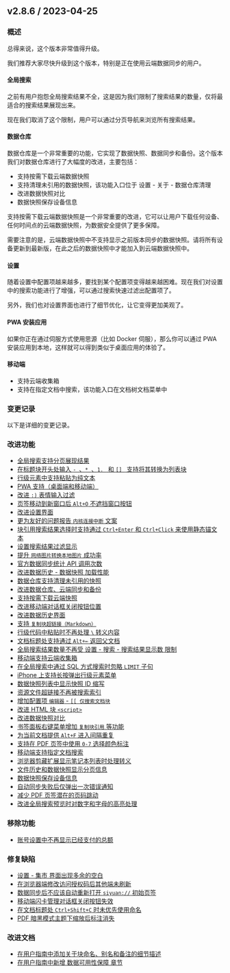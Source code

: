 ## v2.8.6 / 2023-04-25

### 概述

总得来说，这个版本非常值得升级。

我们推荐大家尽快升级到这个版本，特别是正在使用云端数据同步的用户。

#### 全局搜索

之前有用户抱怨全局搜索结果不全，这是因为我们限制了搜索结果的数量，仅将最适合的搜索结果展现出来。

现在我们取消了这个限制，用户可以通过分页导航来浏览所有搜索结果。

#### 数据仓库

数据仓库是一个非常重要的功能，它实现了数据快照、数据同步和备份。这个版本我们对数据仓库进行了大幅度的改进，主要包括：

* 支持按需下载云端数据快照
* 支持清理未引用的数据快照，该功能入口位于 设置 - 关于 - 数据仓库清理
* 改进数据快照对比
* 数据快照保存设备信息

支持按需下载云端数据快照是一个非常重要的改进，它可以让用户下载任何设备、任何时间点的云端数据快照，为数据安全提供了更多保障。

需要注意的是，云端数据快照中不支持显示之前版本同步的数据快照。请将所有设备更新到最新版，在此之后的数据快照中才能加入到云端数据快照中。

#### 设置

随着设置中配置项越来越多，要找到某个配置项变得越来越困难。现在我们对设置中的搜索功能进行了增强，可以通过搜索快速过滤出配置项了。

另外，我们也对设置界面也进行了细节优化，让它变得更加美观了。

#### PWA 安装应用

如果你正在通过伺服方式使用思源（比如 Docker 伺服），那么你可以通过 PWA 安装应用到本地，这样就可以得到类似于桌面应用的体验了。

#### 移动端

* 支持云端收集箱
* 支持在指定文档中搜索，该功能入口在文档树文档菜单中

### 变更记录

以下是详细的变更记录。

### 改进功能

* [全局搜索支持分页展现结果](https://github.com/siyuan-note/siyuan/issues/7948)
* [在标题块开头处输入 `- `、`* `、`1. ` 和 `[] ` 支持将其转换为列表块](https://github.com/siyuan-note/siyuan/issues/7972)
* [行级元素中支持粘贴为纯文本](https://github.com/siyuan-note/siyuan/issues/8010)
* [PWA 支持（桌面端和移动端）](https://github.com/siyuan-note/siyuan/pull/8012)
* [改进 `:)` 表情输入过滤](https://github.com/siyuan-note/siyuan/issues/8030)
* [页签移动到新窗口后 `Alt+O` 不遮挡窗口按钮](https://github.com/siyuan-note/siyuan/issues/8032)
* [改进设置界面](https://github.com/siyuan-note/siyuan/issues/8034)
* [更为友好的问题报告 `内核连接中断` 文案](https://github.com/siyuan-note/siyuan/issues/8035)
* [块引用搜索结果选择时支持通过 `Ctrl+Enter` 和 `Ctrl+Click` 来使用静态锚文本](https://github.com/siyuan-note/siyuan/issues/8037)
* [设置搜索结果过滤显示](https://github.com/siyuan-note/siyuan/issues/8038)
* [提升 `网络图片转换本地图片` 成功率](https://github.com/siyuan-note/siyuan/issues/8040)
* [官方数据同步统计 API 调用次数](https://github.com/siyuan-note/siyuan/issues/8048)
* [改进数据历史 - 数据快照 加载性能](https://github.com/siyuan-note/siyuan/issues/8052)
* [数据仓库支持清理未引用的快照](https://github.com/siyuan-note/siyuan/issues/8054)
* [改进数据仓库、云端同步和备份](https://github.com/siyuan-note/siyuan/issues/8055)
* [支持按需下载云端快照](https://github.com/siyuan-note/siyuan/issues/8057)
* [改进移动端对话框关闭按钮位置](https://github.com/siyuan-note/siyuan/issues/8060)
* [改进数据历史界面](https://github.com/siyuan-note/siyuan/issues/8062)
* [支持 `复制块超链接（Markdown）`](https://github.com/siyuan-note/siyuan/issues/8065)
* [行级代码中粘贴时不再处理 `\` 转义内容](https://github.com/siyuan-note/siyuan/issues/8066)
* [文档标题处支持通过 `Alt+←` 返回父文档](https://github.com/siyuan-note/siyuan/issues/8068)
* [全局搜索结果数量不再受 设置 - 搜索 - 搜索结果显示数 限制](https://github.com/siyuan-note/siyuan/issues/8069)
* [移动端支持云端收集箱](https://github.com/siyuan-note/siyuan/issues/8070)
* [在全局搜索中通过 SQL 方式搜索时忽略 `LIMIT` 子句](https://github.com/siyuan-note/siyuan/issues/8071)
* [iPhone 上支持长按弹出行级元素菜单](https://github.com/siyuan-note/siyuan/issues/8074)
* [数据快照列表中显示快照 ID 缩写](https://github.com/siyuan-note/siyuan/issues/8075)
* [资源文件超链接不再被搜索索引](https://github.com/siyuan-note/siyuan/issues/8076)
* [增加配置项 `编辑器` - `[[ 仅搜索文档块`](https://github.com/siyuan-note/siyuan/issues/8077)
* [改进 HTML 块 `<script>`](https://github.com/siyuan-note/siyuan/pull/8079)
* [改进数据快照对比](https://github.com/siyuan-note/siyuan/issues/8081)
* [书签面板右键菜单增加 `复制块引用` 等功能](https://github.com/siyuan-note/siyuan/issues/8082)
* [为当前文档提供 `Alt+F` 进入间隔重复](https://github.com/siyuan-note/siyuan/issues/8083)
* [支持在 PDF 页签中使用 `0-7` 选择颜色标注](https://github.com/siyuan-note/siyuan/issues/8085)
* [移动端支持指定文档搜索](https://github.com/siyuan-note/siyuan/issues/8086)
* [浏览器剪藏扩展显示笔记本列表时处理转义](https://github.com/siyuan-note/siyuan/issues/8087)
* [文件历史和数据快照显示分页信息](https://github.com/siyuan-note/siyuan/issues/8090)
* [数据快照保存设备信息](https://github.com/siyuan-note/siyuan/issues/8094)
* [自动同步失败后仅弹出一次错误通知](https://github.com/siyuan-note/siyuan/issues/8096)
* [减少 PDF 页签潜在的页码跳动](https://github.com/siyuan-note/siyuan/issues/8097)
* [改进全局搜索预览时对数字和字母的高亮处理](https://github.com/siyuan-note/siyuan/issues/8100)

### 移除功能

* [账号设置中不再显示已经支付的总额](https://github.com/siyuan-note/siyuan/issues/8093)

### 修复缺陷

* [设置 - 集市 界面出现多余的空白](https://github.com/siyuan-note/siyuan/issues/8027)
* [在浏览器端修改访问授权码后其他端未刷新](https://github.com/siyuan-note/siyuan/issues/8028)
* [数据同步后不应该自动重新打开 `siyuan://` 初始页签](https://github.com/siyuan-note/siyuan/issues/8045)
* [移动端闪卡管理对话框关闭按钮失效](https://github.com/siyuan-note/siyuan/issues/8053)
* [在文档标题处 `Ctrl+Shift+C` 时未优先使用命名](https://github.com/siyuan-note/siyuan/issues/8080)
* [PDF 暗黑模式主题下缩放后标注消失](https://github.com/siyuan-note/siyuan/issues/8088)

### 改进文档

* [在用户指南中添加关于块命名、别名和备注的细节描述](https://github.com/siyuan-note/siyuan/issues/8046)
* [在用户指南中新增 数据可用性保障 章节](https://github.com/siyuan-note/siyuan/issues/8078)
